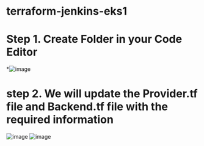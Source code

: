 # terraform-jenkins-eks1

# Step 1. Create Folder in your Code Editor
*![image](https://github.com/rogerbarrow/terraform-jenkins-eks1/assets/46138186/1f13528c-5cd3-467c-8e86-cb555b98e02c)
# step 2. We will update the Provider.tf file and Backend.tf file with the required information
![image](https://github.com/rogerbarrow/terraform-jenkins-eks1/assets/46138186/bdbec8bc-25a9-4763-b91e-0aee41a4878e)
![image](https://github.com/rogerbarrow/terraform-jenkins-eks1/assets/46138186/cbccc8b5-2bc2-4b65-9d03-e2da186993a9)
